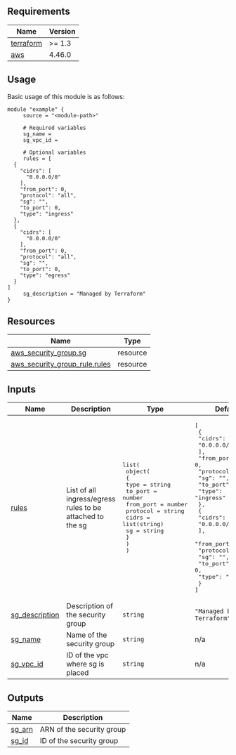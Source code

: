 <!-- BEGIN_TF_DOCS -->
## Requirements

| Name | Version |
|------|---------|
| <a name="requirement_terraform"></a> [terraform](#requirement\_terraform) | >= 1.3 |
| <a name="requirement_aws"></a> [aws](#requirement\_aws) | 4.46.0 |
## Usage
Basic usage of this module is as follows:
```hcl
module "example" {
	 source = "<module-path>"

	 # Required variables
	 sg_name = 
	 sg_vpc_id = 

	 # Optional variables
	 rules = [
  {
    "cidrs": [
      "0.0.0.0/0"
    ],
    "from_port": 0,
    "protocol": "all",
    "sg": "",
    "to_port": 0,
    "type": "ingress"
  },
  {
    "cidrs": [
      "0.0.0.0/0"
    ],
    "from_port": 0,
    "protocol": "all",
    "sg": "",
    "to_port": 0,
    "type": "egress"
  }
]
	 sg_description = "Managed by Terraform"
}
```
## Resources

| Name | Type |
|------|------|
| [aws_security_group.sg](https://registry.terraform.io/providers/hashicorp/aws/4.46.0/docs/resources/security_group) | resource |
| [aws_security_group_rule.rules](https://registry.terraform.io/providers/hashicorp/aws/4.46.0/docs/resources/security_group_rule) | resource |
## Inputs

| Name | Description | Type | Default | Required |
|------|-------------|------|---------|:--------:|
| <a name="input_rules"></a> [rules](#input\_rules) | List of all ingress/egress rules to be attached to the sg | <pre>list(<br>    object(<br>      {<br>        type      = string<br>        to_port   = number<br>        from_port = number<br>        protocol  = string<br>        cidrs     = list(string)<br>        sg        = string<br>      }<br>    )<br>  )</pre> | <pre>[<br>  {<br>    "cidrs": [<br>      "0.0.0.0/0"<br>    ],<br>    "from_port": 0,<br>    "protocol": "all",<br>    "sg": "",<br>    "to_port": 0,<br>    "type": "ingress"<br>  },<br>  {<br>    "cidrs": [<br>      "0.0.0.0/0"<br>    ],<br>    "from_port": 0,<br>    "protocol": "all",<br>    "sg": "",<br>    "to_port": 0,<br>    "type": "egress"<br>  }<br>]</pre> | no |
| <a name="input_sg_description"></a> [sg\_description](#input\_sg\_description) | Description of the security group | `string` | `"Managed by Terraform"` | no |
| <a name="input_sg_name"></a> [sg\_name](#input\_sg\_name) | Name of the security group | `string` | n/a | yes |
| <a name="input_sg_vpc_id"></a> [sg\_vpc\_id](#input\_sg\_vpc\_id) | ID of the vpc where sg is placed | `string` | n/a | yes |
## Outputs

| Name | Description |
|------|-------------|
| <a name="output_sg_arn"></a> [sg\_arn](#output\_sg\_arn) | ARN of the security group |
| <a name="output_sg_id"></a> [sg\_id](#output\_sg\_id) | ID of the security group |
<!-- END_TF_DOCS -->